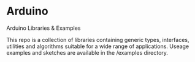 # Arduino
Arduino Libraries & Examples

This repo is a collection of libraries containing generic types, interfaces, 
utilities and algorithms suitable for a wide range of applications. Useage
examples and sketches are available in the /examples directory.


